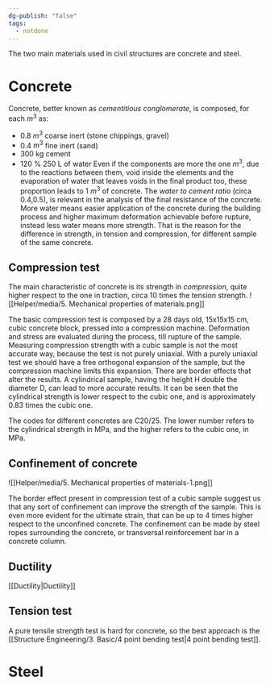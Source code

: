 ```yaml
---
dg-publish: "false"
tags:
  - notdone
---
```

The two main materials used in civil structures are concrete and steel.
# Concrete
Concrete, better known as *cementitious conglomerate*, is composed, for each $m^3$ as:
- 0.8 $m^3$ coarse inert (stone chippings, gravel)
- 0.4 $m^3$ fine inert (sand)
- 300 kg cement
- 120 % 250 L of water
Even if the components are more the one $m^3$, due to the reactions between them, void inside the elements and the evaporation of water that leaves voids in the final product too, these proportion leads to 1 $m^3$ of concrete.
The *water to cement ratio* (circa 0.4,0.5), is relevant in the analysis of the final resistance of the concrete. More water means easier application of the concrete during the building process and higher maximum deformation achievable before rupture, instead less water means more strength. 
That is the reason for the difference in strength, in tension and compression, for different sample of the same concrete. 
## Compression test
The main characteristic of concrete is its strength in *compression*, quite higher respect to the one in traction, circa 10 times the tension strength. 
![[Helper/media/5. Mechanical properties of materials.png]]

The basic compression test is composed by a 28 days old, 15x15x15 cm, cubic concrete block, pressed into a compression machine. Deformation and stress are evaluated during the process, till rupture of the sample.
Measuring compression strength with a cubic sample is not the most accurate way, because the test is not purely uniaxial. With a purely uniaxial test we should have a free orthogonal expansion of the sample, but the compression machine limits this expansion. There are border effects that alter the results.
A cylindrical sample, having the height H double the diameter D, can lead to more accurate results. 
It can be seen that the cylindrical strength is lower respect to the cubic one, and is approximately 0.83 times the cubic one. 

The codes for different concretes are C20/25. The lower number refers to the cylindrical strength in MPa, and the higher refers to the cubic one, in MPa.

## Confinement of concrete

![[Helper/media/5. Mechanical properties of materials-1.png]]

The border effect present in compression test of a cubic sample suggest us that any sort of confinement can improve the strength of the sample. This is even more evident for the ultimate strain, that can be up to 4 times higher respect to the unconfined concrete. The confinement can be made by steel ropes surrounding the concrete, or transversal reinforcement bar in a concrete column. 

## Ductility 
[[Ductility|Ductility]] 
## Tension test
A pure tensile strength test is hard for concrete, so the best approach is the [[Structure Engineering/3. Basic/4 point bending test|4 point bending test]]. 

# Steel
